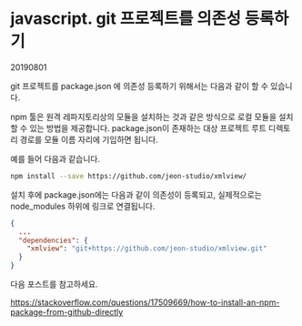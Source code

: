 # javascript. git 프로젝트를 의존성 등록하기

20190801

git 프로젝트를 package.json 에 의존성 등록하기 위해서는 다음과 같이 할 수 있습니다. 

npm 툴은 원격 레파지토리상의 모듈을 설치하는 것과 같은 방식으로 로컬 모듈을 설치할 수 있는 방법을 제공합니다. package.json이 존재하는 대상 프로젝트 루트 디렉토리 경로를 모듈 이름 자리에 기입하면 됩니다.

예를 들어 다음과 같습니다.

```bash
npm install --save https://github.com/jeon-studio/xmlview/
```



설치 후에 package.json에는 다음과 같이 의존성이 등록되고, 실제적으로는 node_modules 하위에 링크로 연결됩니다.

```json
{
  ...
  "dependencies": {
    "xmlview": "git+https://github.com/jeon-studio/xmlview.git"
  }
}
```



다음 포스트를 참고하세요.

<https://stackoverflow.com/questions/17509669/how-to-install-an-npm-package-from-github-directly>


